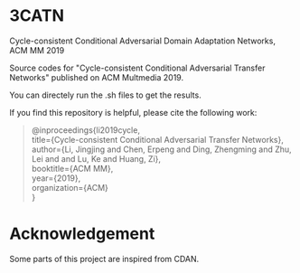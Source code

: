 # 3CATN
Cycle-consistent Conditional Adversarial Domain Adaptation Networks, ACM MM 2019

Source codes for "Cycle-consistent Conditional Adversarial Transfer Networks" published on ACM Multmedia 2019.

You can directely run the .sh files to get the results.

If you find this repository is helpful, please cite the following work:
   > @inproceedings{li2019cycle,     
   >   title={Cycle-consistent Conditional Adversarial Transfer Networks},     
   >   author={Li, Jingjing and Chen, Erpeng and Ding, Zhengming and Zhu, Lei and and Lu, Ke and Huang, Zi},     
   >   booktitle={ACM MM},          
   >   year={2019},     
   >   organization={ACM}     
   > }

# Acknowledgement
Some parts of this project are inspired from CDAN.
